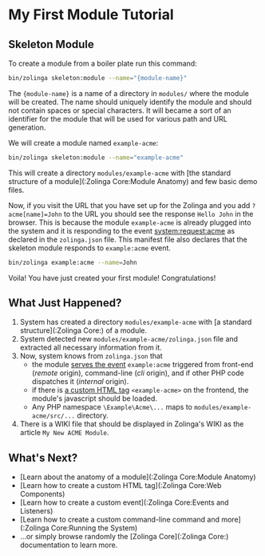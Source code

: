 # My First Module Tutorial

## Skeleton Module

To create a module from a boiler plate run this command:

```bash
bin/zolinga skeleton:module --name="{module-name}"
```

The `{module-name}` is a name of a directory in `modules/` where the module will be created. The name should uniquely identify the module and should not contain spaces or special characters. It will became a sort of an identifier for the module that will be used for various path and URL generation.

We will create a module named `example-acme`:

```bash
bin/zolinga skeleton:module --name="example-acme"
```

This will create a directory `modules/example-acme` with [the standard structure of a module](:Zolinga Core:Module Anatomy) and few basic demo files.

Now, if you visit the URL that you have set up for the Zolinga and you add `?acme[name]=John` to the URL you should see the response `Hello John` in the browser. This is because the module `example-acme` is already plugged into the system and it is responding to the event [system:request:acme](:ref:event:system:request:*) as declared in the `zolinga.json` file. This manifest file also declares that the skeleton module responds to `example:acme` event.


```bash
bin/zolinga example:acme --name=John
```

Voila! You have just created your first module! Congratulations!

## What Just Happened?

1. System has created a directory `modules/example-acme` with [a standard structure](:Zolinga Core:) of a module.
2. System detected new `modules/example-acme/zolinga.json` file and extracted all necessary information from it. 
3. Now, system knows from `zolinga.json` that
    - the module [serves the event](:ref:event) `example:acme` triggered from front-end (*remote* origin), command-line (*cli* origin), and if other PHP code dispatches it (*internal* origin).
    - if there is [a custom HTML tag](:ref:wc) `<example-acme>` on the frontend, the module's javascript should be loaded.
    - Any PHP namespace `\Example\Acme\...` maps to `modules/example-acme/src/...` directory.
4. There is a WIKI file that should be displayed in Zolinga's WIKI as the article `My New ACME Module`.

## What's Next?

- [Learn about the anatomy of a module](:Zolinga Core:Module Anatomy)
- [Learn how to create a custom HTML tag](:Zolinga Core:Web Components)
- [Learn how to create a custom event](:Zolinga Core:Events and Listeners)
- [Learn how to create a custom command-line command and more](:Zolinga Core:Running the System)
- ...or simply browse randomly the [Zolinga Core](:Zolinga Core:) documentation to learn more.

